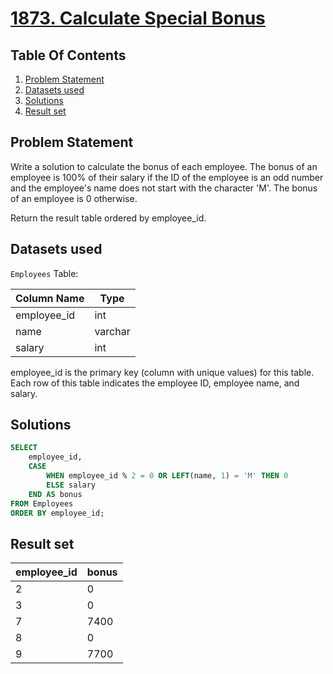 # [1873. Calculate Special Bonus](https://leetcode.com/problems/calculate-special-bonus/description/)

## Table Of Contents
1. [Problem Statement](#problem-statement)
2. [Datasets used](#datasets-used)
3. [Solutions](#solutions)
4. [Result set](#result-set)

## Problem Statement

Write a solution to calculate the bonus of each employee. The bonus of an employee is 100% of their salary if the ID of the employee is an odd number and the employee's name does not start with the character 'M'. The bonus of an employee is 0 otherwise.

Return the result table ordered by employee_id.

## Datasets used

```Employees``` Table:

| Column Name | Type    |
| ----------- | ------- |
| employee_id | int     |
| name        | varchar |
| salary      | int     |

employee_id is the primary key (column with unique values) for this table.
Each row of this table indicates the employee ID, employee name, and salary.

## Solutions

```sql
SELECT
    employee_id,
    CASE
        WHEN employee_id % 2 = 0 OR LEFT(name, 1) = 'M' THEN 0
        ELSE salary
    END AS bonus
FROM Employees
ORDER BY employee_id;
```

## Result set

| employee_id | bonus |
| ----------- | ----- |
| 2           | 0     |
| 3           | 0     |
| 7           | 7400  |
| 8           | 0     |
| 9           | 7700  |